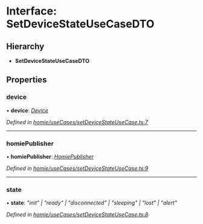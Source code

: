 # Interface: SetDeviceStateUseCaseDTO

## Hierarchy

* **SetDeviceStateUseCaseDTO**

## Properties

###  device

• **device**: *[Device](../classes/device.md)*

*Defined in [homie/useCases/setDeviceStateUseCase.ts:7](https://github.com/AlejandroHerr/homieiot.ts/blob/e44ddfb/src/homie/useCases/setDeviceStateUseCase.ts#L7)*

___

###  homiePublisher

• **homiePublisher**: *[HomiePublisher](../classes/homiepublisher.md)*

*Defined in [homie/useCases/setDeviceStateUseCase.ts:9](https://github.com/AlejandroHerr/homieiot.ts/blob/e44ddfb/src/homie/useCases/setDeviceStateUseCase.ts#L9)*

___

###  state

• **state**: *"init" | "ready" | "disconnected" | "sleeping" | "lost" | "alert"*

*Defined in [homie/useCases/setDeviceStateUseCase.ts:8](https://github.com/AlejandroHerr/homieiot.ts/blob/e44ddfb/src/homie/useCases/setDeviceStateUseCase.ts#L8)*
